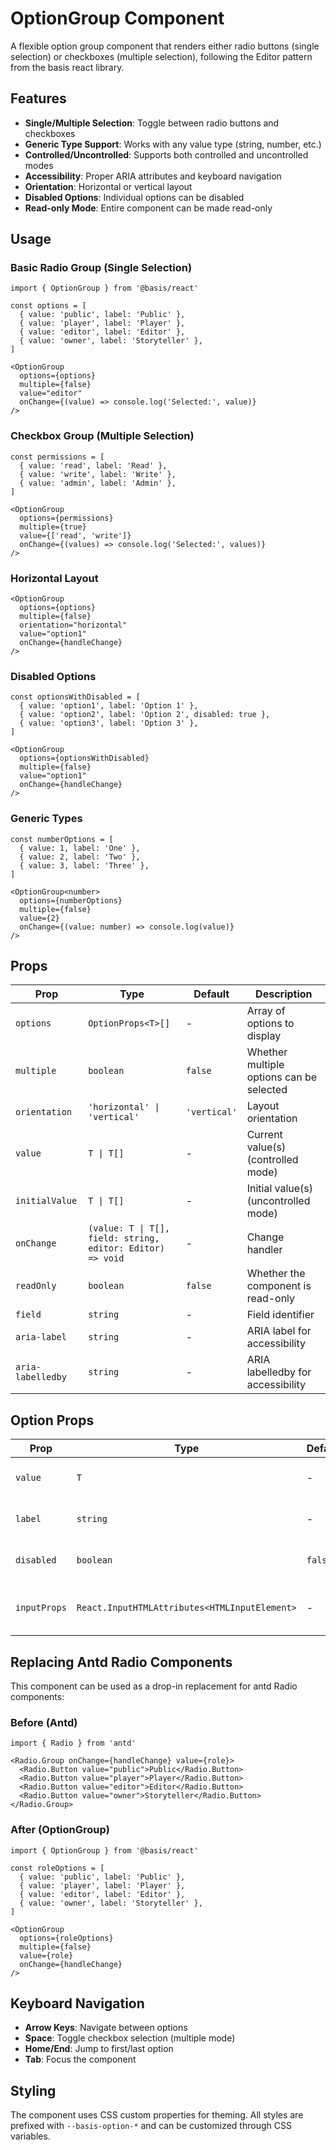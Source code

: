 # OptionGroup Component

A flexible option group component that renders either radio buttons (single selection) or checkboxes (multiple selection), following the Editor pattern from the basis react library.

## Features

- **Single/Multiple Selection**: Toggle between radio buttons and checkboxes
- **Generic Type Support**: Works with any value type (string, number, etc.)
- **Controlled/Uncontrolled**: Supports both controlled and uncontrolled modes
- **Accessibility**: Proper ARIA attributes and keyboard navigation
- **Orientation**: Horizontal or vertical layout
- **Disabled Options**: Individual options can be disabled
- **Read-only Mode**: Entire component can be made read-only

## Usage

### Basic Radio Group (Single Selection)

```tsx
import { OptionGroup } from '@basis/react'

const options = [
  { value: 'public', label: 'Public' },
  { value: 'player', label: 'Player' },
  { value: 'editor', label: 'Editor' },
  { value: 'owner', label: 'Storyteller' },
]

<OptionGroup
  options={options}
  multiple={false}
  value="editor"
  onChange={(value) => console.log('Selected:', value)}
/>
```

### Checkbox Group (Multiple Selection)

```tsx
const permissions = [
  { value: 'read', label: 'Read' },
  { value: 'write', label: 'Write' },
  { value: 'admin', label: 'Admin' },
]

<OptionGroup
  options={permissions}
  multiple={true}
  value={['read', 'write']}
  onChange={(values) => console.log('Selected:', values)}
/>
```

### Horizontal Layout

```tsx
<OptionGroup
  options={options}
  multiple={false}
  orientation="horizontal"
  value="option1"
  onChange={handleChange}
/>
```

### Disabled Options

```tsx
const optionsWithDisabled = [
  { value: 'option1', label: 'Option 1' },
  { value: 'option2', label: 'Option 2', disabled: true },
  { value: 'option3', label: 'Option 3' },
]

<OptionGroup
  options={optionsWithDisabled}
  multiple={false}
  value="option1"
  onChange={handleChange}
/>
```

### Generic Types

```tsx
const numberOptions = [
  { value: 1, label: 'One' },
  { value: 2, label: 'Two' },
  { value: 3, label: 'Three' },
]

<OptionGroup<number>
  options={numberOptions}
  multiple={false}
  value={2}
  onChange={(value: number) => console.log(value)}
/>
```

## Props

| Prop | Type | Default | Description |
|------|------|---------|-------------|
| `options` | `OptionProps<T>[]` | - | Array of options to display |
| `multiple` | `boolean` | `false` | Whether multiple options can be selected |
| `orientation` | `'horizontal' \| 'vertical'` | `'vertical'` | Layout orientation |
| `value` | `T \| T[]` | - | Current value(s) (controlled mode) |
| `initialValue` | `T \| T[]` | - | Initial value(s) (uncontrolled mode) |
| `onChange` | `(value: T \| T[], field: string, editor: Editor) => void` | - | Change handler |
| `readOnly` | `boolean` | `false` | Whether the component is read-only |
| `field` | `string` | - | Field identifier |
| `aria-label` | `string` | - | ARIA label for accessibility |
| `aria-labelledby` | `string` | - | ARIA labelledby for accessibility |

## Option Props

| Prop | Type | Default | Description |
|------|------|---------|-------------|
| `value` | `T` | - | The value for this option |
| `label` | `string` | - | Label text for this option |
| `disabled` | `boolean` | `false` | Whether this option is disabled |
| `inputProps` | `React.InputHTMLAttributes<HTMLInputElement>` | - | Additional props for the input element |

## Replacing Antd Radio Components

This component can be used as a drop-in replacement for antd Radio components:

### Before (Antd)
```tsx
import { Radio } from 'antd'

<Radio.Group onChange={handleChange} value={role}>
  <Radio.Button value="public">Public</Radio.Button>
  <Radio.Button value="player">Player</Radio.Button>
  <Radio.Button value="editor">Editor</Radio.Button>
  <Radio.Button value="owner">Storyteller</Radio.Button>
</Radio.Group>
```

### After (OptionGroup)
```tsx
import { OptionGroup } from '@basis/react'

const roleOptions = [
  { value: 'public', label: 'Public' },
  { value: 'player', label: 'Player' },
  { value: 'editor', label: 'Editor' },
  { value: 'owner', label: 'Storyteller' },
]

<OptionGroup
  options={roleOptions}
  multiple={false}
  value={role}
  onChange={handleChange}
/>
```

## Keyboard Navigation

- **Arrow Keys**: Navigate between options
- **Space**: Toggle checkbox selection (multiple mode)
- **Home/End**: Jump to first/last option
- **Tab**: Focus the component

## Styling

The component uses CSS custom properties for theming. All styles are prefixed with `--basis-option-*` and can be customized through CSS variables.
